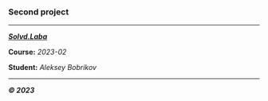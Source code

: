 ### Second project

---

***[Solvd.Laba](https://laba.solvd.com/)***

**Course:** *2023-02*

**Student:** *Aleksey Bobrikov*

---

***© 2023***
